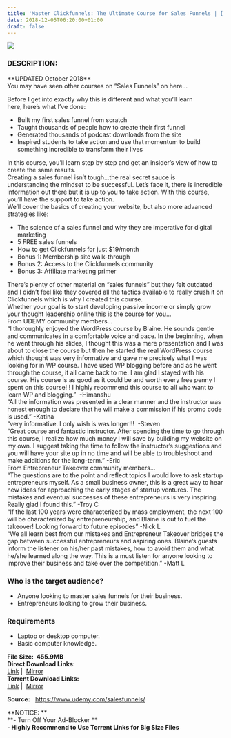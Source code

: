 ```yaml
---
title: 'Master Clickfunnels: The Ultimate Course for Sales Funnels | [ 19.99$ Course For Free ]'
date: 2018-12-05T06:20:00+01:00
draft: false
---
```


[![](https://3.bp.blogspot.com/-XDDSgGGZrWc/XAdeEoeZr_I/AAAAAAAAAjg/KEA5PERVWTAdliAV6l6t3wM_4AuIlvhbQCLcBGAs/s640/Master-Clickfunnels-The-Ultimate-Course-for-Sales-Funnels.jpg)](https://3.bp.blogspot.com/-XDDSgGGZrWc/XAdeEoeZr_I/AAAAAAAAAjg/KEA5PERVWTAdliAV6l6t3wM_4AuIlvhbQCLcBGAs/s1600/Master-Clickfunnels-The-Ultimate-Course-for-Sales-Funnels.jpg)

### DESCRIPTION:

\*\*UPDATED October 2018\*\*  
You may have seen other courses on “Sales Funnels” on here…  

Before I get into exactly why this is different and what you’ll learn here, here’s what I’ve done:  

*   Built my first sales funnel from scratch
*   Taught thousands of people how to create their first funnel
*   Generated thousands of podcast downloads from the site
*   Inspired students to take action and use that momentum to build something incredible to transform their lives

In this course, you’ll learn step by step and get an insider’s view of how to create the same results.  
Creating a sales funnel isn’t tough…the real secret sauce is understanding the mindset to be successful. Let’s face it, there is incredible information out there but it is up to you to take action. With this course, you’ll have the support to take action.  
We’ll cover the basics of creating your website, but also more advanced strategies like:  

*   The science of a sales funnel and why they are imperative for digital marketing
*   5 FREE sales funnels
*   How to get Clickfunnels for just $19/month
*   Bonus 1: Membership site walk-through
*   Bonus 2: Access to the Clickfunnels community
*   Bonus 3: Affiliate marketing primer

There’s plenty of other material on “sales funnels” but they felt outdated and I didn’t feel like they covered all the tactics available to really crush it on Clickfunnels which is why I created this course.  
Whether your goal is to start developing passive income or simply grow your thought leadership online this is the course for you…  
From UDEMY community members…  
“I thoroughly enjoyed the WordPress course by Blaine. He sounds gentle and communicates in a comfortable voice and pace. In the beginning, when he went through his slides, I thought this was a mere presentation and I was about to close the course but then he started the real WordPress course which thought was very informative and gave me precisely what I was looking for in WP course. I have used WP blogging before and as he went through the course, it all came back to me. I am glad I stayed with his course. His course is as good as it could be and worth every free penny I spent on this course! ! I highly recommend this course to all who want to learn WP and blogging.”  -Himanshu  
“All the information was presented in a clear manner and the instructor was honest enough to declare that he will make a commission if his promo code is used.” -Katina  
“very informative. I only wish is was longer!!!  -Steven  
“Great course and fantastic instructor. After spending the time to go through this course, I realize how much money I will save by building my website on my own. I suggest taking the time to follow the instructor’s suggestions and you will have your site up in no time and will be able to troubleshoot and make additions for the long-term.” -Eric  
From Entrepreneur Takeover community members…  
“The questions are to the point and reflect topics I would love to ask startup entrepreneurs myself. As a small business owner, this is a great way to hear new ideas for approaching the early stages of startup ventures. The mistakes and eventual successes of these entrepreneurs is very inspiring. Really glad I found this.” -Troy C  
“If the last 100 years were characterized by mass employment, the next 100 will be characterized by entrepreneurship, and Blaine is out to fuel the takeover! Looking forward to future episodes” -Nick L  
“We all learn best from our mistakes and Entrepreneur Takeover bridges the gap between successful entrepreneurs and aspiring ones. Blaine’s guests inform the listener on his/her past mistakes, how to avoid them and what he/she learned along the way. This is a must listen for anyone looking to improve their business and take over the competition.” -Matt L  

### Who is the target audience?

*   Anyone looking to master sales funnels for their business.
*   Entrepreneurs looking to grow their business.

### Requirements

*   Laptop or desktop computer.
*   Basic computer knowledge.

**File Size:  455.9MB**  
**Direct Download Links:**  
 [Link](http://turboagram.com/18521555/master-clickfunnels-link1) |  [Mirror](http://turboagram.com/18521555/master-clickfunnels-link2)  
**Torrent Download Links:**  
 [Link](http://turboagram.com/18521555/master-clickfunnels-torrent1) |  [Mirror](http://turboagram.com/18521555/master-clickfunnels-torrent2)  

  
**Source:**   https://www.udemy.com/salesfunnels/  
  
**NOTICE: **  
**\- Turn Off Your Ad-Blocker **  
**\- Highly Recommend to Use Torrent Links for Big Size Files**